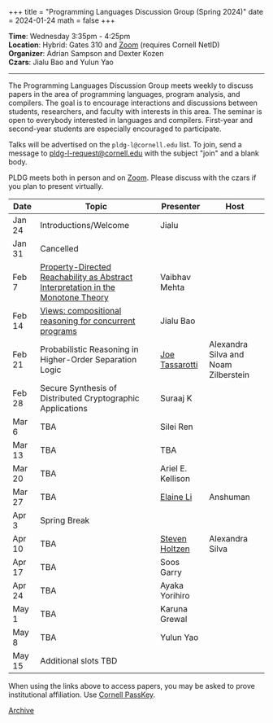 +++
title = "Programming Languages Discussion Group (Spring 2024)"
date = 2024-01-24
math = false
+++

**Time**: Wednesday 3:35pm - 4:25pm <br/>
**Location**: Hybrid: Gates 310 and [Zoom][] (requires Cornell NetID) <br/>
**Organizer**: Adrian Sampson and Dexter Kozen <br/>
**Czars**: Jialu Bao and Yulun Yao

---

The Programming Languages Discussion Group meets weekly to discuss papers in the
area of programming languages, program analysis, and compilers. The goal is to
encourage interactions and discussions between students, researchers, and
faculty with interests in this area. The seminar is open to everybody interested
in languages and compilers. First-year and second-year students are especially
encouraged to participate. 

Talks will be advertised on the `pldg-l@cornell.edu` list. To join, send a
message to [pldg-l-request@cornell.edu][join-pldg] with the subject "join" and a
blank body.

PLDG meets both in person and on [Zoom][]. Please discuss with the czars if you
plan to present virtually.


| Date    | Topic                    | Presenter       | Host |
|---------|--------------------------|-----------------|------|
| Jan 24  | Introductions/Welcome    | Jialu           |      |
| Jan 31  | Cancelled                |                 |      |
| Feb 7   | [Property-Directed Reachability as Abstract Interpretation in the Monotone Theory](https://dl.acm.org/doi/pdf/10.1145/3498676)  | Vaibhav Mehta      |  |
| Feb 14  | [Views: compositional reasoning for concurrent programs](https://dl.acm.org/doi/10.1145/2480359.2429104)  | Jialu Bao |  |
| Feb 21  | Probabilistic Reasoning in Higher-Order Separation Logic | [Joe Tassarotti](https://cs.nyu.edu/~jt4767/) | Alexandra Silva and Noam Zilberstein |
| Feb 28  | Secure Synthesis of Distributed Cryptographic Applications | Suraaj K    |      |
| Mar 6   | TBA | Silei Ren |      |
| Mar 13  | TBA | TBA  |  |
| Mar 20  | TBA | Ariel E. Kellison |  |
| Mar 27  | TBA | [Elaine Li](https://efl9013.github.io/) | Anshuman |
| Apr 3   | Spring Break             |                 |      |
| Apr 10  | TBA | [Steven Holtzen](https://www.khoury.northeastern.edu/home/sholtzen/) |    Alexandra Silva |
| Apr 17  | TBA | Soos Garry |  |
| Apr 24  | TBA | Ayaka Yorihiro |  |
| May 1   | TBA | Karuna Grewal |  |
| May 8   | TBA | Yulun Yao | |
| May 15  | Additional slots TBD | | |

When using the links above to access papers, you may be asked to prove institutional affiliation.
Use [Cornell PassKey](https://www.library.cornell.edu/services/apps/passkey).

[Archive](../)

[join-pldg]: mailto:pldg-l-request@cornell.edu?subject=join
[zoom]: https://cornell.zoom.us/j/96036354065?pwd=UGRyRXVaTjhxczFoK3Q1bjYzVkRodz09

